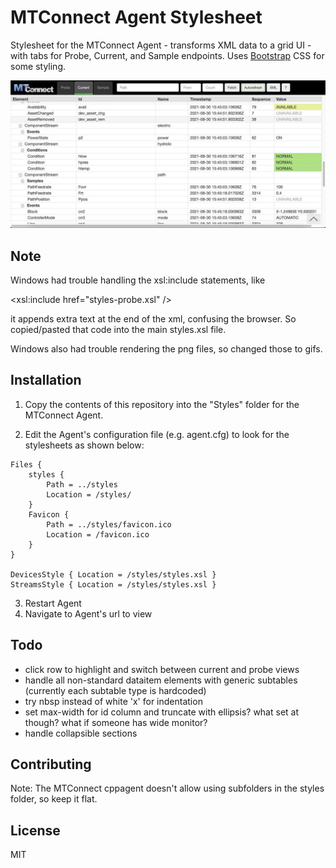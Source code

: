 # MTConnect Agent Stylesheet

Stylesheet for the MTConnect Agent - transforms XML data to a grid UI - with tabs for Probe, Current, and Sample endpoints. Uses [Bootstrap](http://getbootstrap.com/) CSS for some styling.

![](screenshot.jpg)

## Note

Windows had trouble handling the xsl:include statements, like

  <xsl:include href="styles-probe.xsl" />

it appends extra text at the end of the xml, confusing the browser. So copied/pasted that code into the main styles.xsl file.

Windows also had trouble rendering the png files, so changed those to gifs. 


## Installation

1. Copy the contents of this repository into the "Styles" folder for the MTConnect Agent.

2. Edit the Agent's configuration file (e.g. agent.cfg) to look for the stylesheets as shown below:

```
Files {
    styles {
        Path = ../styles
        Location = /styles/
    }
    Favicon {
        Path = ../styles/favicon.ico
        Location = /favicon.ico
    }
}

DevicesStyle { Location = /styles/styles.xsl }
StreamsStyle { Location = /styles/styles.xsl }

```

3. Restart Agent
4. Navigate to Agent's url to view


## Todo

- click row to highlight and switch between current and probe views
- handle all non-standard dataitem elements with generic subtables (currently each subtable type is hardcoded)
- try nbsp instead of white 'x' for indentation
- set max-width for id column and truncate with ellipsis? what set at though? what if someone has wide monitor?
- handle collapsible sections


## Contributing

Note: The MTConnect cppagent doesn't allow using subfolders in the styles folder, so keep it flat.

## License

MIT

